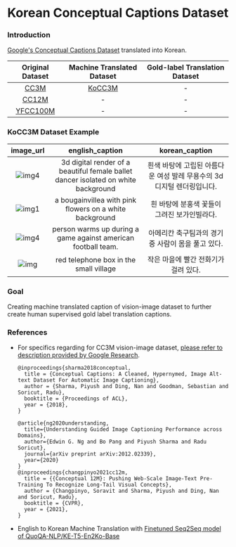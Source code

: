 # Korean Conceptual Captions Dataset

### Introduction

[Google's Conceptual Captions Dataset](https://github.com/google-research-datasets/conceptual-captions) translated into Korean.

|                       Original Dataset                       | Machine Translated Dataset | Gold-label Translation Dataset |
| :----------------------------------------------------------: | :------------------------: | :----------------------------: |
| [CC3M](https://huggingface.co/datasets/conceptual_captions)  | [KoCC3M](QuoQA-NLP/KoCC3M) |               -                |
|   [CC12M](https://huggingface.co/datasets/conceptual_12m)    |             -              |               -                |
| [YFCC100M](https://multimediacommons.wordpress.com/yfcc100m-core-dataset/) |             -              |               -                |

### KoCC3M Dataset Example

|                          image_url                           |                       english_caption                        |                        korean_caption                        |
| :----------------------------------------------------------: | :----------------------------------------------------------: | :----------------------------------------------------------: |
| ![img4](http://l7.alamy.com/zooms/e47031473a3e4379abc95116186b3f2d/3d-digital-render-of-a-beautiful-asian-female-ballet-dancer-isolated-eby7yk.jpg) | 3d digital render of a beautiful female ballet dancer isolated on white background | 흰색 바탕에 고립된 아름다운 여성 발레 무용수의 3d 디지털 렌더링입니다. |
| ![img1](https://media.istockphoto.com/photos/bougainvillea-with-pink-flowers-on-a-white-background-picture-id146724993?k=6&m=146724993&s=612x612&w=0&h=g5LEZzsIszKDLpL4S56FohuVz4ySmxesPE4tQSG_yeI=) |   a bougainvillea with pink flowers on a white background    |         흰 바탕에 분홍색 꽃들이 그려진 보가인빌라다.         |
| ![img4](https://media.gettyimages.com/photos/malik-rosier-of-the-miami-hurricanes-warms-up-during-a-game-against-picture-id841875570) | person warms up during a game against american football team. |      아메리칸 축구팀과의 경기 중 사람이 몸을 풀고 있다.      |
| ![img](http://l7.alamy.com/zooms/9819df2053414fb29d11f790f34c9151/red-telephone-box-in-the-small-village-of-pott-shrigley-cheshire-england-j48m52.jpg) |            red telephone box in the small village            |             작은 마을에 빨간 전화기가 걸려 있다.             |


### Goal

Creating machine translated caption of vision-image dataset to further create human supervised gold label translation captions.

### References

- For specifics regarding for CC3M vision-image dataset, [please refer to description provided by Google Research](https://github.com/google-research-datasets/conceptual-captions#dataset-description).
  ```
  @inproceedings{sharma2018conceptual,
    title = {Conceptual Captions: A Cleaned, Hypernymed, Image Alt-text Dataset For Automatic Image Captioning},
    author = {Sharma, Piyush and Ding, Nan and Goodman, Sebastian and Soricut, Radu},
    booktitle = {Proceedings of ACL},
    year = {2018},
  }
  
  @article{ng2020understanding,
    title={Understanding Guided Image Captioning Performance across Domains},
    author={Edwin G. Ng and Bo Pang and Piyush Sharma and Radu Soricut},
    journal={arXiv preprint arXiv:2012.02339},
    year={2020}
  }
  @inproceedings{changpinyo2021cc12m,
    title = {{Conceptual 12M}: Pushing Web-Scale Image-Text Pre-Training To Recognize Long-Tail Visual Concepts},
    author = {Changpinyo, Soravit and Sharma, Piyush and Ding, Nan and Soricut, Radu},
    booktitle = {CVPR},
    year = {2021},
  }
  
  ```
- English to Korean Machine Translation with [Finetuned Seq2Seq model of QuoQA-NLP/KE-T5-En2Ko-Base](https://github.com/QuoQA-NLP/T5_Translation)